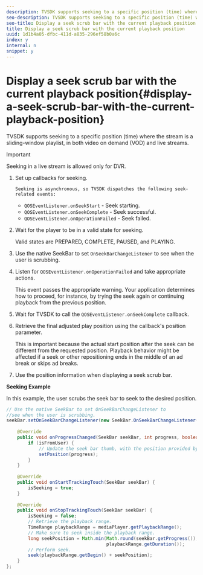 ```yaml
---
description: TVSDK supports seeking to a specific position (time) where the stream is a sliding-window playlist, in both video on demand (VOD) and live streams.
seo-description: TVSDK supports seeking to a specific position (time) where the stream is a sliding-window playlist, in both video on demand (VOD) and live streams.
seo-title: Display a seek scrub bar with the current playback position
title: Display a seek scrub bar with the current playback position
uuid: 1d1b4a05-dfbc-411d-a835-296ef58b0a6c
index: y
internal: n
snippet: y
---
```


# Display a seek scrub bar with the current playback position{#display-a-seek-scrub-bar-with-the-current-playback-position}

TVSDK supports seeking to a specific position (time) where the stream is a sliding-window playlist, in both video on demand (VOD) and live streams.

>[!IMPORTANT]
>
>Seeking in a live stream is allowed only for DVR.

1. Set up callbacks for seeking.

       Seeking is asynchronous, so TVSDK dispatches the following seek-related events:

    * `QOSEventListener.onSeekStart` - Seek starting. 
    * `QOSEventListener.onSeekComplete` - Seek successful. 
    * `QOSEventListener.onOperationFailed` - Seek failed.

1. Wait for the player to be in a valid state for seeking.

   Valid states are PREPARED, COMPLETE, PAUSED, and PLAYING. 

1. Use the native SeekBar to set `OnSeekBarChangeListener` to see when the user is scrubbing.
1. Listen for `QOSEventListener.onOperationFailed` and take appropriate actions.

   This event passes the appropriate warning. Your application determines how to proceed, for instance, by trying the seek again or continuing playback from the previous position. 

1. Wait for TVSDK to call the `QOSEventListener.onSeekComplete` callback.
1. Retrieve the final adjusted play position using the callback's position parameter.

   This is important because the actual start position after the seek can be different from the requested position. Playback behavior might be affected if a seek or other repositioning ends in the middle of an ad break or skips ad breaks. 

1. Use the position information when displaying a seek scrub bar.

<a id="example_9657AA855B6A4355B0E7D854596FFB54"></a>

**Seeking Example**

In this example, the user scrubs the seek bar to seek to the desired position. 

```java
// Use the native SeekBar to set OnSeekBarChangeListener to  
//see when the user is scrubbing. 
seekBar.setOnSeekBarChangeListener(new SeekBar.OnSeekBarChangeListener() { 
 
    @Override 
    public void onProgressChanged(SeekBar seekBar, int progress, boolean isFromUser) { 
        if (isFromUser) {  
            // Update the seek bar thumb, with the position provided by the user. 
            setPosition(progress); 
        } 
    } 
 
    @Override 
    public void onStartTrackingTouch(SeekBar seekBar) { 
        isSeeking = true; 
    } 
 
    @Override 
    public void onStopTrackingTouch(SeekBar seekBar) { 
        isSeeking = false; 
        // Retrieve the playback range. 
        TimeRange playbackRange = mediaPlayer.getPlaybackRange(); 
        // Make sure to seek inside the playback range. 
        long seekPosition = Math.min(Math.round(seekBar.getProgress()),  
                                     playbackRange.getDuration()); 
        // Perform seek. 
        seek(playbackRange.getBegin() + seekPosition); 
    } 
}; 

```

